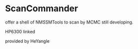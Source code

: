 # ScanCommander
offer a shell of NMSSMTools to scan by MCMC
still developing.

HP6300 linked


provided by HeYangle
